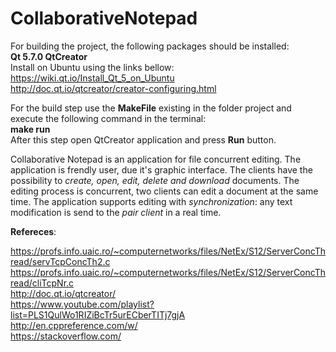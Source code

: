 # CollaborativeNotepad
For building the project, the following packages should be installed: <br />
**Qt 5.7.0 QtCreator** <br />
Install on Ubuntu using the links bellow:<br />
https://wiki.qt.io/Install_Qt_5_on_Ubuntu <br />
http://doc.qt.io/qtcreator/creator-configuring.html<br />

For the build step use the **MakeFile** existing in the folder project and execute the following command in the terminal:<br />
**make run** <br />
After this step open QtCreator application and press **Run** button. <br />

Collaborative Notepad is an application for file concurrent editing. The application is frendly user, due it's graphic interface.
The clients have the possibility to *create, open, edit, delete and download* documents. The editing process is concurrent, two clients can edit a document at the same time. The application supports editing with *synchronization*: any text modification is send to the *pair client* in a real time. <br />

**Refereces**:<br />

https://profs.info.uaic.ro/~computernetworks/files/NetEx/S12/ServerConcThread/servTcpConcTh2.c <br />
https://profs.info.uaic.ro/~computernetworks/files/NetEx/S12/ServerConcThread/cliTcpNr.c <br />
http://doc.qt.io/qtcreator/ <br />
https://www.youtube.com/playlist?list=PLS1QulWo1RIZiBcTr5urECberTITj7gjA <br />
http://en.cppreference.com/w/ <br />
https://stackoverflow.com/ <br />

